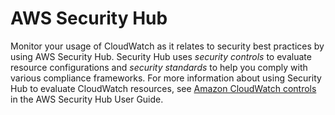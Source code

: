 # AWS Security Hub<a name="CloudWatch_and_Security_Hub"></a>

Monitor your usage of CloudWatch as it relates to security best practices by using AWS Security Hub\. Security Hub uses *security controls* to evaluate resource configurations and *security standards* to help you comply with various compliance frameworks\. For more information about using Security Hub to evaluate CloudWatch resources, see [Amazon CloudWatch controls](https://docs.aws.amazon.com/securityhub/latest/userguide/cloudwatch-controls.html) in the AWS Security Hub User Guide\.